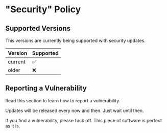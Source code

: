 # "Security" Policy

## Supported Versions

This versions are
currently being supported with security updates.

| Version | Supported          |
| ------- | ------------------ |
| current | :white_check_mark: |
| older   | :x:                |

## Reporting a Vulnerability

Read this section to learn how to report a vulnerability.

Updates will be released every now and then. Just wait until then.

If you find a vulnerability, please fuck off. This piece of software is perfect as it is. 

